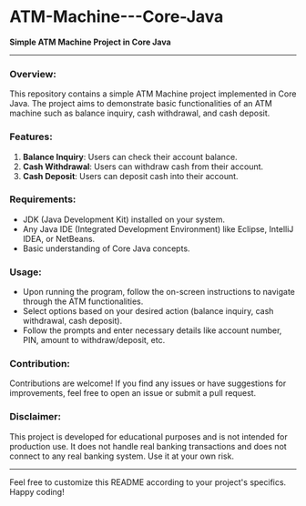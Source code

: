 # ATM-Machine---Core-Java
**Simple ATM Machine Project in Core Java**

---

### Overview:

This repository contains a simple ATM Machine project implemented in Core Java. The project aims to demonstrate basic functionalities of an ATM machine such as balance inquiry, cash withdrawal, and cash deposit.

### Features:

1. **Balance Inquiry**: Users can check their account balance.
2. **Cash Withdrawal**: Users can withdraw cash from their account.
3. **Cash Deposit**: Users can deposit cash into their account.

### Requirements:

- JDK (Java Development Kit) installed on your system.
- Any Java IDE (Integrated Development Environment) like Eclipse, IntelliJ IDEA, or NetBeans.
- Basic understanding of Core Java concepts.

### Usage:

- Upon running the program, follow the on-screen instructions to navigate through the ATM functionalities.
- Select options based on your desired action (balance inquiry, cash withdrawal, cash deposit).
- Follow the prompts and enter necessary details like account number, PIN, amount to withdraw/deposit, etc.

### Contribution:

Contributions are welcome! If you find any issues or have suggestions for improvements, feel free to open an issue or submit a pull request.

### Disclaimer:

This project is developed for educational purposes and is not intended for production use. It does not handle real banking transactions and does not connect to any real banking system. Use it at your own risk.

---

Feel free to customize this README according to your project's specifics. Happy coding!
